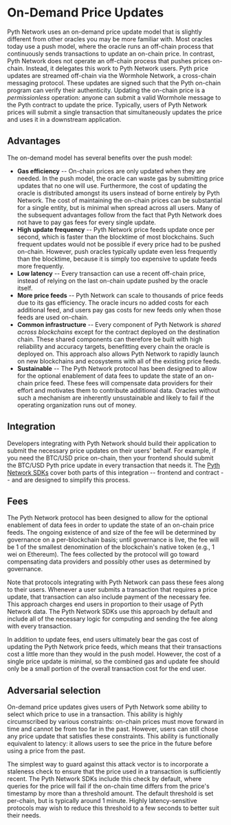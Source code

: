 # On-Demand Price Updates

Pyth Network uses an on-demand price update model that is slightly different from other oracles you may be more familiar with.
Most oracles today use a push model, where the oracle runs an off-chain process that continuously sends transactions to update an on-chain price.
In contrast, Pyth Network does not operate an off-chain process that pushes prices on-chain.
Instead, it delegates this work to Pyth Network users.
Pyth price updates are streamed off-chain via the Wormhole Network, a cross-chain messaging protocol.
These updates are signed such that the Pyth on-chain program can verify their authenticity.
Updating the on-chain price is a *permissionless* operation: anyone can submit a valid Wormhole message to the Pyth contract to update the price.
Typically, users of Pyth Network prices will submit a single transaction that simultaneously updates the price and uses it in a downstream application.

## Advantages

The on-demand model has several benefits over the push model:

- **Gas efficiency** -- On-chain prices are only updated when they are needed.
  In the push model, the oracle can waste gas by submitting price updates that no one will use.
  Furthermore, the cost of updating the oracle is distributed amongst its users instead of borne entirely by Pyth Network.
  The cost of maintaining the on-chain prices can be substantial for a single entity, but is minimal when spread across all users.
  Many of the subsequent advantages follow from the fact that Pyth Network does not have to pay gas fees for every single update.
- **High update frequency** -- Pyth Network price feeds update once per second, which is faster than the blocktime of most blockchains.
  Such frequent updates would not be possible if every price had to be pushed on-chain.
  However, push oracles typically update even less frequently than the blocktime, because it is simply too expensive to update feeds more frequently.
- **Low latency** -- Every transaction can use a recent off-chain price, instead of relying on the last on-chain update pushed by the oracle itself.
- **More price feeds** -- Pyth Network can scale to thousands of price feeds due to its gas efficiency.
  The oracle incurs no added costs for each additional feed, and users pay gas costs for new feeds only when those feeds are used on-chain.
- **Common infrastructure** -- Every component of Pyth Network is *shared across blockchains* except for the contract deployed on the destination chain.
  These shared components can therefore be built with high reliability and accuracy targets, benefitting every chain the oracle is deployed on.
  This approach also allows Pyth Network to rapidly launch on new blockchains and ecosystems with all of the existing price feeds.
- **Sustainable** -- The Pyth Network protocol has been designed to allow for the optional enablement of data fees to update the state of an on-chain price feed.
  These fees will compensate data providers for their effort and motivates them to contribute additional data.
  Oracles without such a mechanism are inherently unsustainable and likely to fail if the operating organization runs out of money.

## Integration

Developers integrating with Pyth Network should build their application to submit the necessary price updates on their users' behalf.
For example, if you need the BTC/USD price on-chain, then your frontend should submit the BTC/USD Pyth price update in every transaction that needs it.
The [Pyth Network SDKs](consume-data.md) cover both parts of this integration -- frontend and contract -- and are designed to simplify this process.

## Fees

The Pyth Network protocol has been designed to allow for the optional enablement of data fees in order to update the state of an on-chain price feeds.
The ongoing existence of and size of the fee will be determined by governance on a per-blockchain basis; until governance is live, the fee will be 1 of the smallest denomination of the blockchain's native token (e.g., 1 wei on Ethereum).
The fees collected by the protocol will go toward compensating data providers and possibly other uses as determined by governance.

Note that protocols integrating with Pyth Network can pass these fees along to their users.
Whenever a user submits a transaction that requires a price update, that transaction can also include payment of the necessary fee.
This approach charges end users in proportion to their usage of Pyth Network data.
The Pyth Network SDKs use this approach by default and include all of the necessary logic for computing and sending the fee along with every transaction.

In addition to update fees, end users ultimately bear the gas cost of updating the Pyth Network price feeds, which means that their transactions cost a little more than they would in the push model.
However, the cost of a single price update is minimal, so the combined gas and update fee should only be a small portion of the overall transaction cost for the end user.

## Adversarial selection

On-demand price updates gives users of Pyth Network some ability to select which price to use in a transaction.
This ability is highly circumscribed by various constraints: on-chain prices must move forward in time and cannot be from too far in the past.
However, users can still chose any price update that satisfies these constraints.
This ability is functionally equivalent to latency: it allows users to see the price in the future before using a price from the past.

The simplest way to guard against this attack vector is to incorporate a staleness check to ensure that the price used in a transaction is sufficiently recent.
The Pyth Network SDKs include this check by default, where queries for the price will fail if the on-chain time differs from the price's timestamp by more than a threshold amount.
The default threshold is set per-chain, but is typically around 1 minute.
Highly latency-sensitive protocols may wish to reduce this threshold to a few seconds to better suit their needs.
